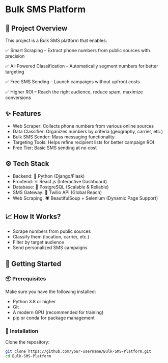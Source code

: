 # Bulk SMS Platform 

## 📌 Project Overview
This project is a Bulk SMS platform that enables:

✅ Smart Scraping – Extract phone numbers from public sources with precision

✅ AI-Powered Classification – Automatically segment numbers for better targeting

✅ Free SMS Sending – Launch campaigns without upfront costs

✅ Higher ROI – Reach the right audience, reduce spam, maximize conversions

## ✨ Features
- Web Scraper: Collects phone numbers from various online sources
- Data Classifier: Organizes numbers by criteria (geography, carrier, etc.)
- Bulk SMS Sender: Mass messaging functionality
- Targeting Tools: Helps refine recipient lists for better campaign ROI
- Free Tier: Basic SMS sending at no cost

## ⚙️ Tech Stack
- Backend: 🐍 Python (Django/Flask)
- Frontend: ⚛️ React.js (Interactive Dashboard)
- Database: 🐘 PostgreSQL (Scalable & Reliable)
- SMS Gateway: 📡 Twilio API (Global Reach)
- Web Scraping: 🕷️ BeautifulSoup + Selenium (Dynamic Page Support)

## 📈 How It Works?
- Scrape numbers from public sources
- Classify them (location, carrier, etc.)
- Filter by target audience
- Send personalized SMS campaigns

## 🚀 Getting Started

### 📦 Prerequisites
Make sure you have the following installed:

- Python 3.8 or higher
- Git
- A modern GPU (recommended for training)
- pip or conda for package management

### 🧰 Installation

Clone the repository:

```bash
git clone https://github.com/your-username/Bulk-SMS-Platform.git
cd Bulk-SMS-Platform
